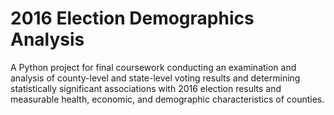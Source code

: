 # 2016 Election Demographics Analysis
A Python project for final coursework conducting an examination and analysis of county-level and state-level voting results and determining statistically significant associations with 2016 election results and measurable health, economic, and demographic characteristics of counties.
